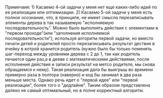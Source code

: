 Примечаия:
		1) Касаемо 4-ой задачи у меня нет еще каких-либо идей по ее реализации или оптимизации.
		2) Касаемо 5-ой задачи у меня есть полное осознание, что, в принципе, не имеет смысла перезаписывать элементы дерева в так называемую 
		"исполняемую последовательность". Можно было выполнять действия с элементами в "первом проходе"(или "заполнения исполняемой последовательности"), 
		используя алгоритм первой задачи, но вместо печати детей и родителей просто перезаписывать результат дествия в ячейку в котрой хранится родитель 
		(нужно было бы только поменять шаг-переход между уровнями дерева с 2 до 1, так как родитель печается один раз,а в дееве с математическими действиями, 
		после исполнения действия и записи результат на метсо родителя, мы снова обращаемся к нему). Такая реализация дала бы выигрыш во времени примерно 
		раза в полтора (наверно) и код бы занимал в два раза меньше места. Однако речь идет о "первой идее" или "первой реализации", более того о "дедлайне". 
		Таким образом представлена далеко не самый оптимальный, но в полне корректный алгоритм.